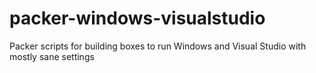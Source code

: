 # packer-windows-visualstudio
Packer scripts for building boxes to run Windows and Visual Studio with mostly sane settings
